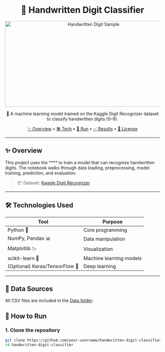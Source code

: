 <h1 align="center">🧠 Handwritten Digit Classifier</h1>

<p align="center">
  <img src="https://github.com/user-attachments/assets/92448c7f-7d00-4f89-9a4e-b0302b671301" width="560" height="279" alt="Handwritten Digit Sample"/>
</p>


<p align="center">
  🔢 A machine learning model trained on the Kaggle Digit Recognizer dataset to classify handwritten digits (0–9).
</p>

<p align="center">
  <a href="#-overview">✨ Overview</a> •
  <a href="#-technologies-used">🛠️ Tech</a> •
  <a href="#-how-to-run">🚀 Run</a> •
  <a href="#-results">✅ Results</a> •
  <a href="#-license">📄 License</a>


</p>

---

## ✨ Overview

This project uses the **** to train a model that can recognize handwritten digits. The notebook walks through data loading, preprocessing, model training, prediction, and evaluation.

> 📦 Dataset: [Kaggle Digit Recognizer](https://www.kaggle.com/competitions/digit-recognizer/data)

---

## 🛠 Technologies Used

| Tool            | Purpose                        |
|------------------|--------------------------------|
| Python 🐍        | Core programming               |
| NumPy, Pandas 📊 | Data manipulation              |
| Matplotlib 📉    | Visualization                  |
| scikit-learn 🤖  | Machine learning models        |
| (Optional) Keras/TensorFlow 🧠 | Deep learning |

---
## 📂 Data Sources


All CSV files are included in the [Data folder](https://github.com/Ahmed7Saker/handwritten-digit-predictor/tree/main/Data):

## 🚀 How to Run

### 1. Clone the repository
```bash
git clone https://github.com/your-username/handwritten-digit-classifier.git
cd handwritten-digit-classifier
